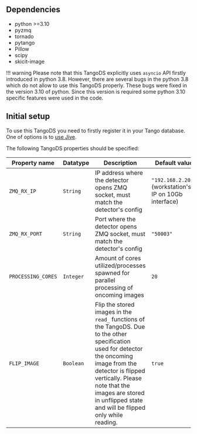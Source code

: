 ## Dependencies
* python >=3.10
* pyzmq
* tornado
* pytango
* Pillow
* scipy
* skicit-image

!!! warning
    Please note that this TangoDS explicitly uses `asyncio` API firstly introduced in python 3.8. However, there are several bugs in the python 3.8 which do not allow to use this TangoDS properly. These bugs were fixed in the version 3.10 of python. Since this version is required some python 3.10 specific features were used in the code.

## Initial setup
To use this TangoDS you need to firstly register it in your Tango database. One of options is to [use Jive](https://tango-controls.readthedocs.io/en/latest/tutorials-and-howtos/how-tos/how-to-start-device-server.html?highlight=Server%20Wizard#starting-device-servers-with-jive).

The following TangoDS properties should be specified: 

| Property name      | Datatype  | Description                                                                                                                                                                                                                                                                    | Default value                                          |
| ------------------ | --------- | ------------------------------------------------------------------------------------------------------------------------------------------------------------------------------------------------------------------------------------------------------------------------------ | ------------------------------------------------------ |
| `ZMQ_RX_IP`        | `String`  | IP address where the detector opens ZMQ socket, must match the detector's config                                                                                                                                                                                               | `"192.168.2.200"` (workstation's IP on 10Gb interface) |
| `ZMQ_RX_PORT`      | `String`  | Port where the detector opens ZMQ socket, must match the detector's config                                                                                                                                                                                                     | `"50003"`                                              |
| `PROCESSING_CORES` | `Integer` | Amount of cores utilized/processes spawned for parallel processing of oncoming images                                                                                                                                                                                          | `20`                                                   |
| `FLIP_IMAGE`       | `Boolean` | Flip the stored images in the `read_` functions of the TangoDS. Due to the other specification used for detector the oncoming image from the detector is flipped vertically. Please note that the images are stored in unflipped state and will be flipped only while reading. | `true`                                                 |

